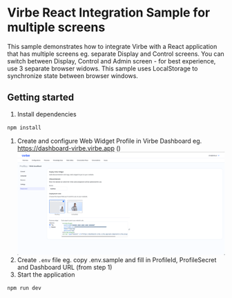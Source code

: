 # Virbe React Integration Sample for multiple screens

This sample demonstrates how to integrate Virbe with a React application that has multiple screens eg. separate Display and Control screens.
You can switch between Display, Control and Admin screen - for best experience, use 3 separate browser widows. This sample uses LocalStorage to synchronize state between browser windows.

## Getting started
1. Install dependencies
```bash
npm install
```
1. Create and configure Web Widget Profile in Virbe Dashboard eg. https://dashboard-virbe.virbe.app (<your-dashboard-url>)
![Web Widget Profile Deployment](./docs/dashboard.png)
1. Create `.env` file eg. copy .env.sample and fill in ProfileId, ProfileSecret and Dashboard URL (from step 1)
1. Start the application
```bash
npm run dev
```
